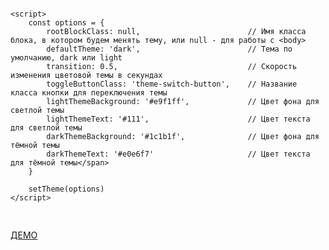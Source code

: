 
<pre>
    <script src="<span class="script-link">switchTheme.js</span>"></script>

    <script>
        const options = {
            rootBlockClass: null,                        // Имя класса блока, в котором будем менять тему, или null - для работы с <body>
            defaultTheme: 'dark',                        // Тема по умолчанию, dark или light
            transition: 0.5,                             // Скорость изменения цветовой темы в секундах
            toggleButtonClass: 'theme-switch-button',    // Название класса кнопки для переключения темы
            lightThemeBackground: '#e9f1ff',             // Цвет фона для светлой темы
            lightThemeText: '#111',                      // Цвет текста для светлой темы
            darkThemeBackground: '#1c1b1f',              // Цвет фона для тёмной темы
            darkThemeText: '#e0e6f7'                     // Цвет текста для тёмной темы</span>
        }

        setTheme(options)
    </script>
</pre>

<a href="https://vladislavgorbunov.github.io/switch-theme-js/">ДЕМО</a>

